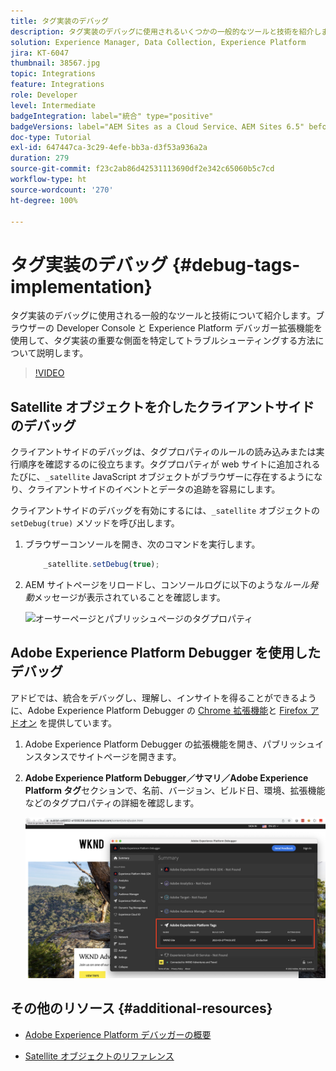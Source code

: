 ```yaml
---
title: タグ実装のデバッグ
description: タグ実装のデバッグに使用されるいくつかの一般的なツールと技術を紹介します。ブラウザーの Developer Console と Experience Platform デバッガー拡張機能を使用して、タグ実装の重要な側面を特定してトラブルシューティングする方法について説明します。
solution: Experience Manager, Data Collection, Experience Platform
jira: KT-6047
thumbnail: 38567.jpg
topic: Integrations
feature: Integrations
role: Developer
level: Intermediate
badgeIntegration: label="統合" type="positive"
badgeVersions: label="AEM Sites as a Cloud Service、AEM Sites 6.5" before-title="false"
doc-type: Tutorial
exl-id: 647447ca-3c29-4efe-bb3a-d3f53a936a2a
duration: 279
source-git-commit: f23c2ab86d42531113690df2e342c65060b5c7cd
workflow-type: ht
source-wordcount: '270'
ht-degree: 100%

---
```


# タグ実装のデバッグ {#debug-tags-implementation}

タグ実装のデバッグに使用される一般的なツールと技術について紹介します。ブラウザーの Developer Console と Experience Platform デバッガー拡張機能を使用して、タグ実装の重要な側面を特定してトラブルシューティングする方法について説明します。

>[!VIDEO](https://video.tv.adobe.com/v/38567?quality=12&learn=on)

## Satellite オブジェクトを介したクライアントサイドのデバッグ

クライアントサイドのデバッグは、タグプロパティのルールの読み込みまたは実行順序を確認するのに役立ちます。タグプロパティが web サイトに追加されるたびに、`_satellite` JavaScript オブジェクトがブラウザーに存在するようになり、クライアントサイドのイベントとデータの追跡を容易にします。

クライアントサイドのデバッグを有効にするには、`_satellite` オブジェクトの `setDebug(true)` メソッドを呼び出します。

1. ブラウザーコンソールを開き、次のコマンドを実行します。

   ```javascript
       _satellite.setDebug(true);
   ```

1. AEM サイトページをリロードし、コンソールログに以下のような&#x200B;_ルール発動_&#x200B;メッセージが表示されていることを確認します。

   ![オーサーページとパブリッシュページのタグプロパティ](assets/satellite-object-debugging.png)

## Adobe Experience Platform Debugger を使用したデバッグ

アドビでは、統合をデバッグし、理解し、インサイトを得ることができるように、Adobe Experience Platform Debugger の [Chrome 拡張機能](https://chrome.google.com/webstore/detail/adobe-experience-platform/bfnnokhpnncpkdmbokanobigaccjkpob)と [Firefox アドオン](https://addons.mozilla.org/en-US/firefox/addon/adobe-experience-platform-dbg/) を提供しています。

1. Adobe Experience Platform Debugger の拡張機能を開き、パブリッシュインスタンスでサイトページを開きます。

1. **Adobe Experience Platform Debugger／サマリ／Adobe Experience Platform タグ**&#x200B;セクションで、名前、バージョン、ビルド日、環境、拡張機能などのタグプロパティの詳細を確認します。

   ![Adobe Experience Platform Debugger とタグプロパティの詳細](assets/tag-property-details.png)

## その他のリソース {#additional-resources}

+ [Adobe Experience Platform デバッガーの概要](https://experienceleague.adobe.com/docs/platform-learn/data-collection/debugger/overview.html?lang=ja)

+ [Satellite オブジェクトのリファレンス](https://experienceleague.adobe.com/docs/experience-platform/tags/client-side/satellite-object.html?lang=ja)
